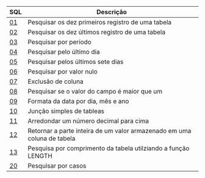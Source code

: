 

| SQL | Descrição |
| ------ | ------ |
|[01](https://github.com/wmaidson/GrowthBook/blob/master/SQL/Query/01.sql) | Pesquisar os dez primeiros registro de uma tabela |
|[02](https://github.com/wmaidson/GrowthBook/blob/master/SQL/Query/02.sql) | Pesquisar os dez últimos registro de uma tabela |
|[03](https://github.com/wmaidson/GrowthBook/blob/master/SQL/Query/03.sql) | Pesquisar por período |
|[04](https://github.com/wmaidson/GrowthBook/blob/master/SQL/Query/04.sql) | Pesquisar pelo último dia |
|[05](https://github.com/wmaidson/GrowthBook/blob/master/SQL/Query/05.sql) | Pesquisar pelos últimos sete dias |
|[06](https://github.com/wmaidson/GrowthBook/blob/master/SQL/Query/06.sql) | Pesquisar por valor nulo |
|[07](https://github.com/wmaidson/GrowthBook/blob/master/SQL/Query/07.sql) | Exclusão de coluna |
|[08](https://github.com/wmaidson/GrowthBook/blob/master/SQL/Query/08.sql) | Pesquisar se o valor do campo é maior que um |
|[09](https://github.com/wmaidson/GrowthBook/blob/master/SQL/Query/09.sql) | Formata da data por dia, mês e ano |
|[10](https://github.com/wmaidson/GrowthBook/blob/master/SQL/Query/10.sql) | Junção simples de tableas |
|[11](https://github.com/wmaidson/GrowthBook/blob/master/SQL/Query/11.sql) | Arredondar um número decimal para cima |
|[12](https://github.com/wmaidson/GrowthBook/blob/master/SQL/Query/12.sql) | Retornar a parte inteira de um valor armazenado em uma coluna de tabela |
|[13](https://github.com/wmaidson/GrowthBook/blob/master/SQL/Query/13.sql) | Pesquisa por comprimento da tabela utilziando a função LENGTH |
|[20](https://github.com/wmaidson/GrowthBook/blob/master/SQL/Query/20.sql) | Pesquisar por casos |

